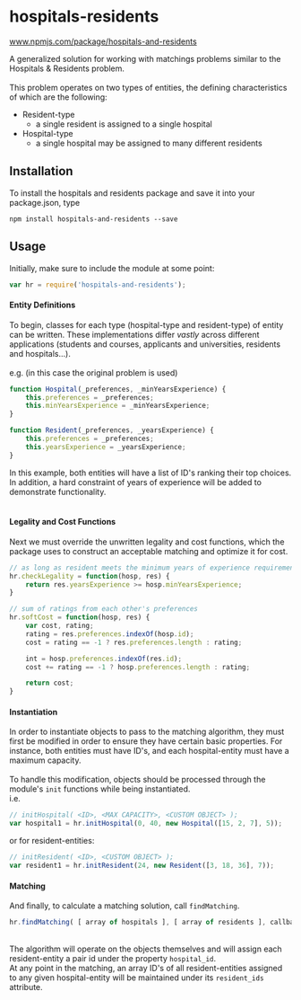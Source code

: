 # hospitals-residents

www.npmjs.com/package/hospitals-and-residents

A generalized solution for working with matchings problems similar to the Hospitals & Residents problem. <br><br>
This problem operates on two types of entities, the defining characteristics of which are the following:
- Resident-type
  - a single resident is assigned to a single hospital
- Hospital-type
  - a single hospital may be assigned to many different residents
## Installation

To install the hospitals and residents package and save it into your package.json, type
```
npm install hospitals-and-residents --save
```

## Usage

Initially, make sure to include the module at some point:
```javascript
var hr = require('hospitals-and-residents');
```

#### Entity Definitions
To begin, classes for each type (hospital-type and resident-type) of entity can be written. These implementations differ *vastly* across different applications (students and courses, applicants and universities, residents and hospitals...).<br><br>
e.g. (in this case the original problem is used)
```javascript
function Hospital(_preferences, _minYearsExperience) {
	this.preferences = _preferences;
	this.minYearsExperience = _minYearsExperience;
}

function Resident(_preferences, _yearsExperience) {
	this.preferences = _preferences;
	this.yearsExperience = _yearsExperience;
}
```
In this example, both entities will have a list of ID's ranking their top choices. In addition, a hard constraint of years of experience will be added to demonstrate functionality. <br>
<br>
#### Legality and Cost Functions
Next we must override the unwritten legality and cost functions, which the package uses to construct an acceptable matching and optimize it for cost. 
```javascript
// as long as resident meets the minimum years of experience requirement
hr.checkLegality = function(hosp, res) {
	return res.yearsExperience >= hosp.minYearsExperience;
}

// sum of ratings from each other's preferences
hr.softCost = function(hosp, res) {
	var cost, rating;
	rating = res.preferences.indexOf(hosp.id);
	cost = rating == -1 ? res.preferences.length : rating;

	int = hosp.preferences.indexOf(res.id);
	cost += rating == -1 ? hosp.preferences.length : rating;

	return cost;
}
```

#### Instantiation
In order to instantiate objects to pass to the matching algorithm, they must first be modified in order to ensure they have certain basic properties. For instance, both entities must have ID's, and each hospital-entity must have a maximum capacity. <br><br>
To handle this modification, objects should be processed through the module's `init` functions while being instantiated.<br>
i.e.
```javascript
// initHospital( <ID>, <MAX CAPACITY>, <CUSTOM OBJECT> );
var hospital1 = hr.initHospital(0, 40, new Hospital([15, 2, 7], 5));
```
or for resident-entities:
```javascript
// initResident( <ID>, <CUSTOM OBJECT> );
var resident1 = hr.initResident(24, new Resident([3, 18, 36], 7));
```

#### Matching
And finally, to calculate a matching solution, call `findMatching`. 
```javascript
hr.findMatching( [ array of hospitals ], [ array of residents ], callback );
```
<br>The algorithm will operate on the objects themselves and will assign each resident-entity a pair id under the property `hospital_id`.<br>
At any point in the matching, an array ID's of all resident-entities assigned to any given hospital-entity will be maintained under its `resident_ids` attribute.
